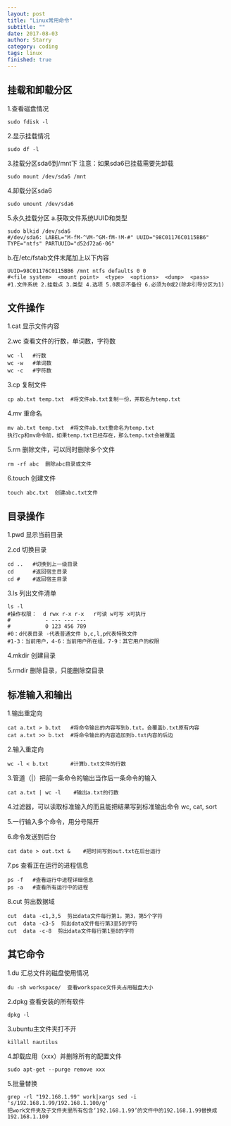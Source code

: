 ```yaml
---
layout: post
title: "Linux常用命令"
subtitle: ""
date: 2017-08-03
author: Starry
category: coding
tags: linux
finished: true
---
```


## 挂载和卸载分区

1.查看磁盘情况 
```
sudo fdisk -l
```

2.显示挂载情况 
```
sudo df -l
```

3.挂载分区sda6到/mnt下 注意：如果sda6已挂载需要先卸载
```
sudo mount /dev/sda6 /mnt
```

4.卸载分区sda6 
```
sudo umount /dev/sda6
```

5.永久挂载分区
a.获取文件系统UUID和类型
```
sudo blkid /dev/sda6
#/dev/sda6: LABEL="M-fM-^VM-^GM-fM-!M-#" UUID="98C01176C0115BB6" TYPE="ntfs" PARTUUID="d52d72a6-06"
```
b.在/etc/fstab文件末尾加上以下内容
```
UUID=98C01176C0115BB6 /mnt ntfs defaults 0 0
#<file system>  <mount point>  <type>  <options>  <dump>  <pass>
#1.文件系统 2.挂载点 3.类型 4.选项 5.0表示不备份 6.必须为0或2(除非引导分区为1)
```

## 文件操作

1.cat 显示文件内容

2.wc 查看文件的行数，单词数，字符数
```
wc -l   #行数
wc -w   #单词数
wc -c   #字符数
```

3.cp 复制文件
```
cp ab.txt temp.txt  #将文件ab.txt复制一份，并取名为temp.txt
```

4.mv 重命名
```
mv ab.txt temp.txt  #将文件ab.txt重命名为temp.txt
执行cp和mv命令前，如果temp.txt已经存在，那么temp.txt会被覆盖
```

5.rm 删除文件，可以同时删除多个文件
```
rm -rf abc  删除abc目录或文件
```

6.touch 创建文件
```
touch abc.txt  创建abc.txt文件

```

## 目录操作

1.pwd 显示当前目录

2.cd 切换目录
```
cd ..   #切换到上一级目录
cd      #返回宿主目录
cd #    #返回宿主目录
```

3.ls 列出文件清单
```
ls -l
#操作权限：  d rwx r-x r-x   r可读 w可写 x可执行
#           - --- --- ---
#           0 123 456 789
#0：d代表目录 -代表普通文件 b,c,l,p代表特殊文件
#1-3：当前用户，4-6：当前用户所在组，7-9：其它用户的权限
```

4.mkdir 创建目录

5.rmdir 删除目录，只能删除空目录

## 标准输入和输出

1.输出重定向
```
cat a.txt > b.txt   #将命令输出的内容写到b.txt，会覆盖b.txt原有内容
cat a.txt >> b.txt  #将命令输出的内容追加到b.txt内容的后边
```

2.输入重定向
```
wc -l < b.txt       #计算b.txt文件的行数
```

3.管道（|）把前一条命令的输出当作后一条命令的输入
```
cat a.txt | wc -l    #输出a.txt的行数
```

4.过滤器，可以读取标准输入的而且能把结果写到标准输出命令
wc, cat, sort

5.一行输入多个命令，用分号隔开

6.命令发送到后台
```
cat date > out.txt &    #把时间写到out.txt在后台运行
```

7.ps 查看正在运行的进程信息
```
ps -f   #查看运行中进程详细信息
ps -a   #查看所有运行中的进程
```

8.cut 剪出数据域
```
cut  data -c1,3,5  剪出data文件每行第1，第3，第5个字符
cut  data -c3-5  剪出data文件每行第3至5的字符
cut  data -c-8  剪出data文件每行第1至8的字符
```

## 其它命令

1.du 汇总文件的磁盘使用情况
```
du -sh workspace/  查看workspace文件夹占用磁盘大小
```

2.dpkg 查看安装的所有软件
```
dpkg -l 
```

3.ubuntu主文件夹打不开
```
killall nautilus
```

4.卸载应用（xxx）并删除所有的配置文件
```
sudo apt-get --purge remove xxx
```

5.批量替换
```
grep -rl "192.168.1.99" work|xargs sed -i 's/192.168.1.99/192.168.1.100/g'
把work文件夹及子文件夹里所有包含‘192.168.1.99’的文件中的192.168.1.99替换成192.168.1.100
```

